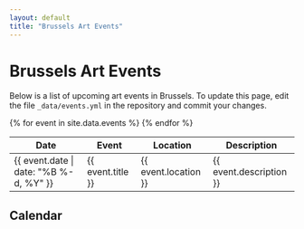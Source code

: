 ```yaml
---
layout: default
title: "Brussels Art Events"
---
```


# Brussels Art Events

Below is a list of upcoming art events in Brussels. To update this page, edit the file `_data/events.yml` in the repository and commit your changes.

<table>
  <thead>
    <tr>
      <th>Date</th>
      <th>Event</th>
      <th>Location</th>
      <th>Description</th>
    </tr>
  </thead>
  <tbody>
    {% for event in site.data.events %}
    <tr>
      <td>{{ event.date | date: "%B %-d, %Y" }}</td>
      <td>{{ event.title }}</td>
      <td>{{ event.location }}</td>
      <td>{{ event.description }}</td>
    </tr>
    {% endfor %}
  </tbody>
</table>

## Calendar

<div id="calendar"></div>

<style>
  .calendar-table {
    border-collapse: collapse;
    margin-bottom: 2rem;
  }
  .calendar-table caption {
    font-weight: bold;
    margin-bottom: 0.5rem;
  }
  .calendar-table th,
  .calendar-table td {
    border: 1px solid #ccc;
    width: 14%;
    vertical-align: top;
    padding: 4px;
  }
  .calendar-table td div {
    font-size: 0.8rem;
    margin-top: 0.25rem;
  }
</style>

<script>
const events = {{ site.data.events | jsonify }};

function renderMonth(year, month, monthEvents) {
  const table = document.createElement('table');
  table.className = 'calendar-table';
  const caption = document.createElement('caption');
  const date = new Date(year, month, 1);
  caption.textContent = date.toLocaleString('default', { month: 'long', year: 'numeric' });
  table.appendChild(caption);

  const days = ['Sun','Mon','Tue','Wed','Thu','Fri','Sat'];
  const thead = table.createTHead();
  const headRow = thead.insertRow();
  days.forEach(d => {
    const th = document.createElement('th');
    th.textContent = d;
    headRow.appendChild(th);
  });

  const tbody = table.createTBody();
  const firstDay = new Date(year, month, 1).getDay();
  const lastDate = new Date(year, month + 1, 0).getDate();
  let row = tbody.insertRow();

  for (let i = 0; i < firstDay; i++) {
    row.insertCell();
  }

  for (let d = 1; d <= lastDate; d++) {
    if ((firstDay + d - 1) % 7 === 0 && d !== 1) {
      row = tbody.insertRow();
    }
    const cell = row.insertCell();
    cell.textContent = d;
    monthEvents.filter(ev => new Date(ev.date).getDate() === d).forEach(ev => {
      const div = document.createElement('div');
      div.textContent = ev.title;
      cell.appendChild(div);
    });
  }

  return table;
}

function buildCalendar() {
  const calendarDiv = document.getElementById('calendar');
  const monthMap = {};

  events.forEach(ev => {
    const date = new Date(ev.date);
    const key = `${date.getFullYear()}-${date.getMonth()}`;
    if (!monthMap[key]) monthMap[key] = [];
    monthMap[key].push(ev);
  });

  Object.keys(monthMap)
    .sort((a, b) => new Date(a.split('-')[0], a.split('-')[1]) - new Date(b.split('-')[0], b.split('-')[1]))
    .forEach(key => {
      const [year, month] = key.split('-').map(Number);
      calendarDiv.appendChild(renderMonth(year, month, monthMap[key]));
    });
}

document.addEventListener('DOMContentLoaded', buildCalendar);
</script>

